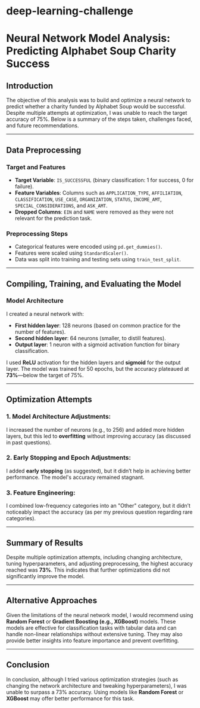 # deep-learning-challenge

# Neural Network Model Analysis: Predicting Alphabet Soup Charity Success

## Introduction

The objective of this analysis was to build and optimize a neural network to predict whether a charity funded by Alphabet Soup would be successful. Despite multiple attempts at optimization, I was unable to reach the target accuracy of 75%. Below is a summary of the steps taken, challenges faced, and future recommendations.

---

## Data Preprocessing

### Target and Features

- **Target Variable**: `IS_SUCCESSFUL` (binary classification: 1 for success, 0 for failure).
- **Feature Variables**: Columns such as `APPLICATION_TYPE`, `AFFILIATION`, `CLASSIFICATION`, `USE_CASE`, `ORGANIZATION`, `STATUS`, `INCOME_AMT`, `SPECIAL_CONSIDERATIONS`, and `ASK_AMT`.
- **Dropped Columns**: `EIN` and `NAME` were removed as they were not relevant for the prediction task.

### Preprocessing Steps

- Categorical features were encoded using `pd.get_dummies()`.
- Features were scaled using `StandardScaler()`.
- Data was split into training and testing sets using `train_test_split`.

---

## Compiling, Training, and Evaluating the Model

### Model Architecture

I created a neural network with:
- **First hidden layer**: 128 neurons (based on common practice for the number of features).
- **Second hidden layer**: 64 neurons (smaller, to distill features).
- **Output layer**: 1 neuron with a sigmoid activation function for binary classification.

I used **ReLU** activation for the hidden layers and **sigmoid** for the output layer. The model was trained for 50 epochs, but the accuracy plateaued at **73%**—below the target of 75%.

---

## Optimization Attempts

### 1. **Model Architecture Adjustments**:
I increased the number of neurons (e.g., to 256) and added more hidden layers, but this led to **overfitting** without improving accuracy (as discussed in past questions).

### 2. **Early Stopping and Epoch Adjustments**:
I added **early stopping** (as suggested), but it didn’t help in achieving better performance. The model's accuracy remained stagnant.

### 3. **Feature Engineering**:
I combined low-frequency categories into an "Other" category, but it didn’t noticeably impact the accuracy (as per my previous question regarding rare categories).

---

## Summary of Results

Despite multiple optimization attempts, including changing architecture, tuning hyperparameters, and adjusting preprocessing, the highest accuracy reached was **73%**. This indicates that further optimizations did not significantly improve the model.

---

## Alternative Approaches

Given the limitations of the neural network model, I would recommend using **Random Forest** or **Gradient Boosting (e.g., XGBoost)** models. These models are effective for classification tasks with tabular data and can handle non-linear relationships without extensive tuning. They may also provide better insights into feature importance and prevent overfitting.

---

## Conclusion

In conclusion, although I tried various optimization strategies (such as changing the network architecture and tweaking hyperparameters), I was unable to surpass a 73% accuracy. Using models like **Random Forest** or **XGBoost** may offer better performance for this task.
